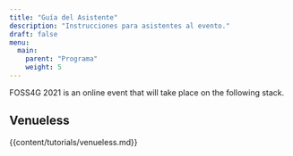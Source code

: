 ```yaml
---
title: "Guía del Asistente"
description: "Instrucciones para asistentes al evento."
draft: false
menu:
  main:
    parent: "Programa"
    weight: 5
---
```


FOSS4G 2021 is an online event that will take place on the following stack.

## Venueless

{{content/tutorials/venueless.md}} 
